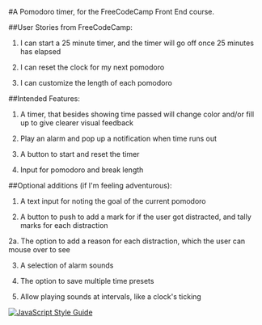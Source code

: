 #A Pomodoro timer, for the FreeCodeCamp Front End course.

##User Stories from FreeCodeCamp:

  1. I can start a 25 minute timer, and the timer will go off once 25 minutes has elapsed

  2. I can reset the clock for my next pomodoro

  3. I can customize the length of each pomodoro

##Intended Features:

  1. A timer, that besides showing time passed will change color and/or fill up to give clearer visual feedback

  2. Play an alarm and pop up a notification when time runs out

  3. A button to start and reset the timer

  4. Input for pomodoro and break length

##Optional additions (if I'm feeling adventurous):

  1. A text input for noting the goal of the current pomodoro

  2. A button to push to add a mark for if the user got distracted, and tally marks for each distraction
  
  2a. The option to add a reason for each distraction, which the user can mouse over to see
  
  3. A selection of alarm sounds
  
  4. The option to save multiple time presets
  
  5. Allow playing sounds at intervals, like a clock's ticking

[![JavaScript Style Guide](https://img.shields.io/badge/code_style-standard-brightgreen.svg)](https://standardjs.com)
